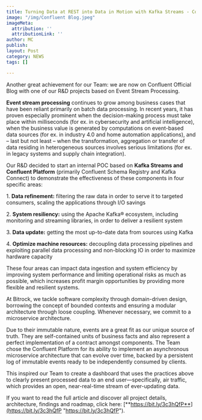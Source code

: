 ```yaml
---
title: Turning Data at REST into Data in Motion with Kafka Streams - Confluent Blog
image: "/img/Confluent Blog.jpeg"
imageMeta:
  attribution: ''
  attributionLink: ''
author: MC
publish: 
layout: Post
category: NEWS
tags: []

---
```

Another great achievement for our Team: we are now on Confluent Official Blog with one of our R&D projects based on Event Stream Processing.

**Event stream processing** continues to grow among business cases that have been reliant primarily on batch data processing. In recent years, it has proven especially prominent when the decision-making process must take place within milliseconds (for ex. in cybersecurity and artificial intelligence), when the business value is generated by computations on event-based data sources (for ex. in industry 4.0 and home automation applications), and – last but not least – when the transformation, aggregation or transfer of data residing in heterogeneous sources involves serious limitations (for ex. in legacy systems and supply chain integration).

Our R&D decided to start an internal POC based on **Kafka Streams and Confluent Platform** (primarily Confluent Schema Registry and Kafka Connect) to demonstrate the effectiveness of these components in four specific areas:

1\. **Data refinement:** filtering the raw data in order to serve it to targeted consumers, scaling the applications through I/O savings

2\. **System resiliency:** using the Apache Kafka® ecosystem, including monitoring and streaming libraries, in order to deliver a resilient system

3\. **Data update:** getting the most up-to-date data from sources using Kafka

4\. **Optimize machine resources:** decoupling data processing pipelines and exploiting parallel data processing and non-blocking IO in order to maximize hardware capacity

These four areas can impact data ingestion and system efficiency by improving system performance and limiting operational risks as much as possible, which increases profit margin opportunities by providing more flexible and resilient systems.

At Bitrock, we tackle software complexity through domain-driven design, borrowing the concept of bounded contexts and ensuring a modular architecture through loose coupling. Whenever necessary, we commit to a microservice architecture.

Due to their immutable nature, events are a great fit as our unique source of truth. They are self-contained units of business facts and also represent a perfect implementation of a contract amongst components. The Team chose the Confluent Platform for its ability to implement an asynchronous microservice architecture that can evolve over time, backed by a persistent log of immutable events ready to be independently consumed by clients.

This inspired our Team to create a dashboard that uses the practices above to clearly present processed data to an end user—specifically, air traffic, which provides an open, near-real-time stream of ever-updating data.

If you want to read the full article and discover all project details, architecture, findings and roadmap, click here: [**https://bit.ly/3c3hQfP**](https://bit.ly/3c3hQfP "https://bit.ly/3c3hQfP").